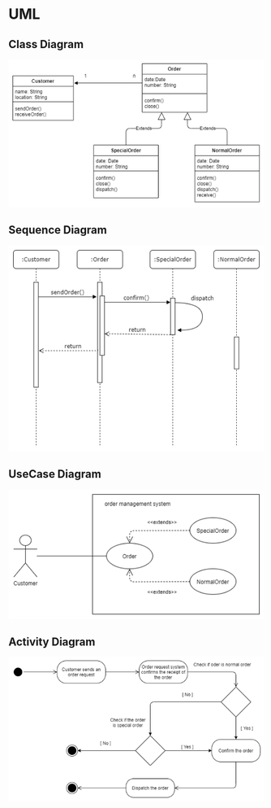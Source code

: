 # UML

## Class Diagram

![alt text](https://raw.githubusercontent.com/YashGit00/PS_pre_joining/master/Week2/UML/ClassDiagram.png)

## Sequence Diagram

![alt text](https://raw.githubusercontent.com/YashGit00/PS_pre_joining/master/Week2/UML/SequenceDiagram.png)

## UseCase Diagram

![alt text](https://raw.githubusercontent.com/YashGit00/PS_pre_joining/master/Week2/UML/UsecaseDiagram.png)

## Activity Diagram

![alt text](https://raw.githubusercontent.com/YashGit00/PS_pre_joining/master/Week2/UML/ActivityDiagram.png)
